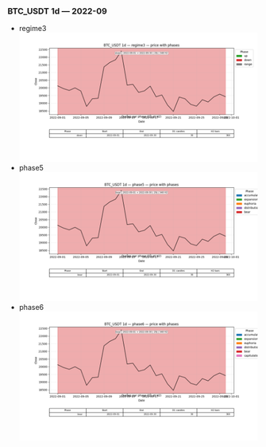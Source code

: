 ### BTC_USDT 1d — 2022-09

- regime3
![BTC_USDT_1d_regime3_2022-09_phase_price.png](outputs/fourier/phase_monthly/BTC_USDT/1d/2022/2022-09/BTC_USDT_1d_regime3_2022-09_phase_price.png)
- phase5
![BTC_USDT_1d_phase5_2022-09_phase_price.png](outputs/fourier/phase_monthly/BTC_USDT/1d/2022/2022-09/BTC_USDT_1d_phase5_2022-09_phase_price.png)
- phase6
![BTC_USDT_1d_phase6_2022-09_phase_price.png](outputs/fourier/phase_monthly/BTC_USDT/1d/2022/2022-09/BTC_USDT_1d_phase6_2022-09_phase_price.png)